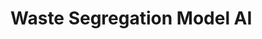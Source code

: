 # Waste Segregation Model AI

<!-- Problem Statement:
Manual waste segregation and management is a tedious and time-consuming process that often leads to errors and inefficiencies. This results in a significant amount of recyclable material being sent to landfills and a lack of proper disposal of hazardous waste, leading to environmental and health hazards. Furthermore, the increasing population and urbanization are putting a strain on the existing waste management infrastructure, making it necessary to find new and innovative solutions to the problem.

The proposed solution is the implementation of an automatic waste Segregation system that uses advanced technology such as sensors, cameras, and machine learning algorithms to automatically sort and classify different types of waste, thus reducing the workload of manual waste segregation and improving the overall efficiency and effectiveness of the waste management process. This system will be able to distinguish between recyclable materials, organic waste, and hazardous waste, enabling proper disposal and reducing the environmental and health hazards caused by improper waste management.
 -->




